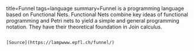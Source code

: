 title=Funnel
tags=language
summary=Funnel is a programming language based on Functional Nets. Functional Nets combine key ideas of functional programming and Petri nets to yield a simple and general programming notation. They have their theoretical foundation in Join calculus. 
~~~~~~

[Source](https://lampwww.epfl.ch/funnel/)


